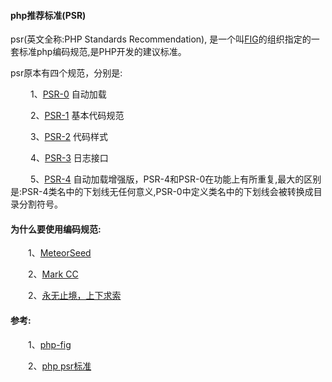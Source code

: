 #### php推荐标准(PSR)

psr(英文全称:PHP Standards Recommendation), 是一个叫[FIG](http://www.php-fig.org/)的组织指定的一套标准php编码规范,是PHP开发的建议标准。

psr原本有四个规范，分别是:

&emsp;&emsp; 1、[PSR-0](http://www.php-fig.org/psr/psr-0/) 自动加载

&emsp;&emsp; 2、[PSR-1](http://www.php-fig.org/psr/psr-1/) 基本代码规范

&emsp;&emsp; 3、[PSR-2](http://www.php-fig.org/psr/psr-2/) 代码样式

&emsp;&emsp; 4、[PSR-3](http://www.php-fig.org/psr/psr-3/) 日志接口

&emsp;&emsp; 5、[PSR-4](http://www.php-fig.org/psr/psr-4/) 自动加载增强版，PSR-4和PSR-0在功能上有所重复,最大的区别是:PSR-4类名中的下划线无任何意义,PSR-0中定义类名中的下划线会被转换成目录分割符号。


#### 为什么要使用编码规范:

&emsp;&emsp;1、[MeteorSeed](http://www.cnblogs.com/MeteorSeed/archive/2012/03/21/2404656.html)

&emsp;&emsp;2、[Mark CC](http://www.aqee.net/google-coding-standards/)

&emsp;&emsp;2、[永无止境，上下求索](http://blog.csdn.net/kimylrong/article/details/7700311)

#### 参考:

&emsp;&emsp;1、[php-fig](http://www.php-fig.org/psr/)

&emsp;&emsp;2、[php psr标准](http://www.kkh86.com/it/code-standard/guide-psr-desc.html)


